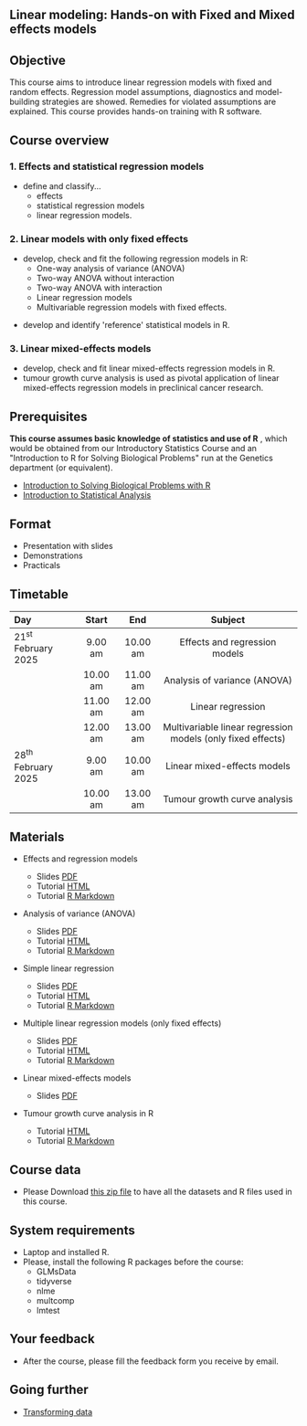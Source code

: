 ## Linear modeling: Hands-on with Fixed and Mixed effects models
 
## Objective

This course aims to introduce linear regression models with fixed and random effects. 
Regression model assumptions, diagnostics and model-building strategies are showed. 
Remedies for violated assumptions are explained. This course provides hands-on training 
with R software.


## Course overview

### 1. Effects and statistical regression models

- define and classify...
  + effects
  + statistical regression models
  + linear regression models.

### 2. Linear models with only fixed effects

* develop, check and fit the following regression models in R:
  + One-way analysis of variance (ANOVA)
  + Two-way ANOVA without interaction
  + Two-way ANOVA with interaction
  + Linear regression models
  + Multivariable regression models with fixed effects.

- develop and identify 'reference' statistical models in R.

### 3. Linear mixed-effects models

- develop, check and fit linear mixed-effects regression models in R.
- tumour growth curve analysis is used as pivotal application of linear mixed-effects 
regression models in preclinical cancer research.


## Prerequisites

**This course assumes basic knowledge of statistics and use of R** , which would be obtained from our Introductory Statistics Course and an 
"Introduction to R for Solving Biological Problems" run at the Genetics department (or equivalent).

- [Introduction to Solving Biological Problems with R](http://cambiotraining.github.io/r-intro/)
- [Introduction to Statistical Analysis](http://bioinformatics-core-shared-training.github.io/IntroductionToStats/)


## Format

- Presentation with slides
- Demonstrations
- Practicals

## Timetable

|Day|Start|End|Subject|
|:-------------|:-------:|:-------:|:--------------------------------------------:|
|21<sup>st</sup> February 2025|9.00 am|10.00 am|Effects and regression models|
||10.00 am|11.00 am|Analysis of variance (ANOVA)|
||11.00 am|12.00 am|Linear regression|
||12.00 am|13.00 am|Multivariable linear regression models (only fixed effects)|
|28<sup>th</sup> February 2025|9.00 am|10.00 am|Linear mixed-effects models|
||10.00 am|13.00 am|Tumour growth curve analysis|




## Materials 

- Effects and regression models
  + Slides [PDF](ppts/Effects_and_regression_models.pdf)
  + Tutorial [HTML](Effects_and_regression_models.html)
  + Tutorial [R Markdown](Effects_and_regression_models.Rmd)

- Analysis of variance (ANOVA)
  + Slides [PDF](ppts/anova_slides.pdf)
  + Tutorial [HTML](anova.html)
  + Tutorial [R Markdown](anova.Rmd)
  
- Simple linear regression
  + Slides [PDF](ppts/simple_regression.pdf)
  + Tutorial [HTML](simple_regression+.html)
  + Tutorial [R Markdown](simple_regression+.Rmd)

- Multiple linear regression models (only fixed effects)
  + Slides [PDF](ppts/multiple_regression.pdf)
  + Tutorial [HTML](multiple_regression+.html)
  + Tutorial [R Markdown](multiple_regression+.Rmd)
  
- Linear mixed-effects models
  + Slides [PDF](ppts/mixed_effets_models.pdf)
  
- Tumour growth curve analysis in R
  + Tutorial [HTML](mixed_effets_models.html)
  + Tutorial [R Markdown](mixed_effets_models.Rmd)
  
## Course data
- Please Download [this zip file](Course_Data.zip) to have all the datasets and R files used in this course.

## System requirements
- Laptop and installed R.
- Please, install the following R packages before the course:
  + GLMsData
  + tidyverse
  + nlme
  + multcomp
  + lmtest
  
  
## Your feedback
- After the course, please fill the feedback form you receive by email.


## Going further
- [Transforming data](http://rcompanion.org/handbook/I_12.html)

